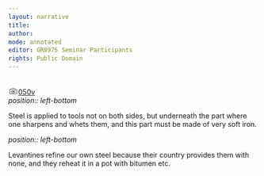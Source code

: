 ```yaml
---
layout: narrative
title: 
author:
mode: annotated
editor: GR8975 Seminar Participants
rights: Public Domain
---
```


 <br/><a href="http://gallica.bnf.fr/ark:/12148/btv1b10500001g/f106.image"><img src="../assets/photo-icon.png" alt="folio images" style="display:inline-block; margin-bottom:-3px;">050v</a><br/> 
*position:: left-bottom*

Steel is applied to tools not on both sides, but underneath the part where one sharpens and whets them, and this part must be made of very soft iron.
 
*position:: left-bottom*

Levantines refine our own steel because their country provides them with none, and they reheat it in a pot with bitumen etc.
 
